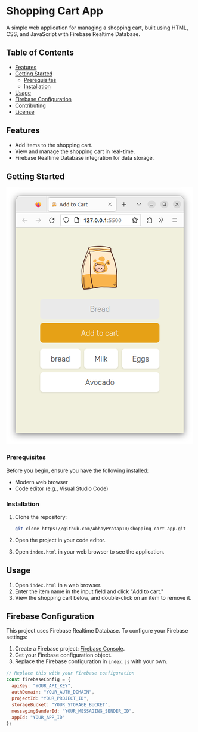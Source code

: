 # Shopping Cart App

A simple web application for managing a shopping cart, built using HTML, CSS, and JavaScript with Firebase Realtime Database.

## Table of Contents
- [Features](#features)
- [Getting Started](#getting-started)
  - [Prerequisites](#prerequisites)
  - [Installation](#installation)
- [Usage](#usage)
- [Firebase Configuration](#firebase-configuration)
- [Contributing](#contributing)
- [License](#license)

## Features

- Add items to the shopping cart.
- View and manage the shopping cart in real-time.
- Firebase Realtime Database integration for data storage.

## Getting Started

![HomeScreen](assets/Homescreen.png)

### Prerequisites

Before you begin, ensure you have the following installed:

- Modern web browser
- Code editor (e.g., Visual Studio Code)

### Installation

1. Clone the repository:

    ```bash
    git clone https://github.com/AbhayPratap10/shopping-cart-app.git
    ```

2. Open the project in your code editor.

3. Open `index.html` in your web browser to see the application.

## Usage

1. Open `index.html` in a web browser.
2. Enter the item name in the input field and click "Add to cart."
3. View the shopping cart below, and double-click on an item to remove it.

## Firebase Configuration

This project uses Firebase Realtime Database. To configure your Firebase settings:

1. Create a Firebase project: [Firebase Console](https://console.firebase.google.com/).
2. Get your Firebase configuration object.
3. Replace the Firebase configuration in `index.js` with your own.

```javascript
// Replace this with your Firebase configuration
const firebaseConfig = {
  apiKey: "YOUR_API_KEY",
  authDomain: "YOUR_AUTH_DOMAIN",
  projectId: "YOUR_PROJECT_ID",
  storageBucket: "YOUR_STORAGE_BUCKET",
  messagingSenderId: "YOUR_MESSAGING_SENDER_ID",
  appId: "YOUR_APP_ID"
};
